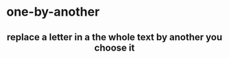 # one-by-another
<h2 align='center'>replace a letter in a the whole text by another you choose it</h2>
